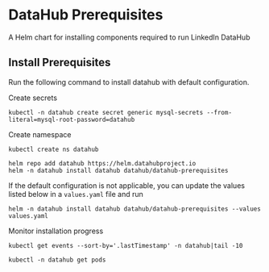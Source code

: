 DataHub Prerequisites
=======
A Helm chart for installing components required to run LinkedIn DataHub

## Install Prerequisites
Run the following command to install datahub with default configuration.

Create secrets

```
kubectl -n datahub create secret generic mysql-secrets --from-literal=mysql-root-password=datahub
```

Create namespace

```
kubectl create ns datahub
```

```
helm repo add datahub https://helm.datahubproject.io
helm -n datahub install datahub datahub/datahub-prerequisites
```

If the default configuration is not applicable, you can update the values listed below in a `values.yaml` file and run
```
helm -n datahub install datahub datahub/datahub-prerequisites --values values.yaml
```


Monitor installation progress

```
kubectl get events --sort-by='.lastTimestamp' -n datahub|tail -10
```
```
kubectl -n datahub get pods 
```